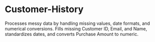 # Customer-History
Processes messy data by handling missing values, date formats, and numerical conversions. Fills missing Customer ID, Email, and Name, standardizes dates, and converts Purchase Amount to numeric.
